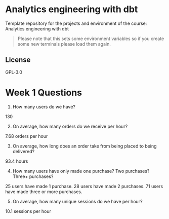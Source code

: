 # Analytics engineering with dbt

Template repository for the projects and environment of the course: Analytics engineering with dbt

> Please note that this sets some environment variables so if you create some new terminals please load them again.

## License
GPL-3.0

# Week 1 Questions

1. How many users do we have?

130

2. On average, how many orders do we receive per hour?

7.68 orders per hour

3. On average, how long does an order take from being placed to being delivered?

93.4 hours

4. How many users have only made one purchase? Two purchases? Three+ purchases?

25 users have made 1 purchase. 28 users have made 2 purchases. 71 users have made three or more purchases.

5. On average, how many unique sessions do we have per hour?

10.1 sessions per hour